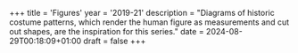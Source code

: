 +++
title = 'Figures'
year = '2019-21'
description = "Diagrams of historic costume patterns, which render the human figure as measurements and cut out shapes, are the inspiration for this series."
date = 2024-08-29T00:18:09+01:00
draft = false
+++

